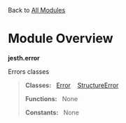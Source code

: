 Back to [All Modules](https://github.com/pyrustic/jesth/blob/master/docs/modules/README.md#readme)

# Module Overview

**jesth.error**
 
Errors classes

> **Classes:** &nbsp; [Error](https://github.com/pyrustic/jesth/blob/master/docs/modules/content/jesth.error/content/classes/Error.md#class-error) &nbsp;&nbsp; [StructureError](https://github.com/pyrustic/jesth/blob/master/docs/modules/content/jesth.error/content/classes/StructureError.md#class-structureerror)
>
> **Functions:** &nbsp; None
>
> **Constants:** &nbsp; None
